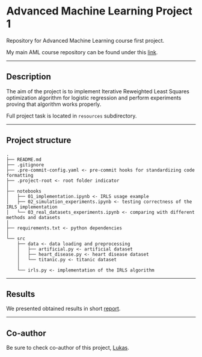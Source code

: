 # Advanced Machine Learning Project 1
Repository for Advanced Machine Learning course first project. 

My main AML course repository can be found under this [link](https://github.com/Wladeko/advanced-machine-learning).

---
## Description
The aim of the project is to implement Iterative Reweighted Least Squares optimization algorithm for logistic regression and perform experiments proving that algorithm works properly.

Full project task is located in `resources` subdirectory.

---
## Project structure
```
.
├── README.md
├── .gitignore
├── .pre-commit-config.yaml <- pre-commit hooks for standardizing code formatting
├── .project-root <- root folder indicator
│
├── notebooks
│   ├── 01_implementation.ipynb <- IRLS usage example
│   ├── 02_simulation_experiments.ipynb <- testing correctness of the IRLS implementation
│   └── 03_real_datasets_experiments.ipynb <- comparing with different methods and datasets
│ 
├── requirements.txt <- python dependencies
│ 
└── src
    ├── data <- data loading and preprocessing
    │   ├── artificial.py <- artificial dataset
    │   ├── heart_disease.py <- heart disease dataset
    │   └── titanic.py <- titanic dataset
    │   
    └── irls.py <- implementation of the IRLS algorithm

```
---
## Results
We presented obtained results in short [report](https://github.com/Wladeko/aml-project-1/blob/main/report.pdf).

---
## Co-author
Be sure to check co-author of this project, [Lukas](https://github.com/ashleve).